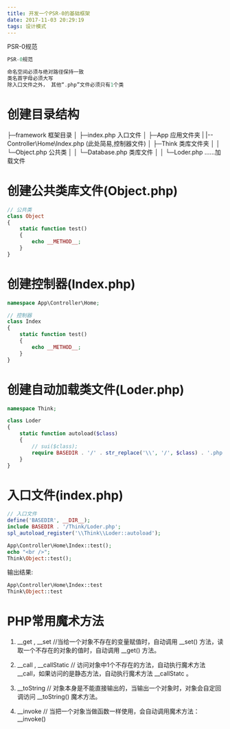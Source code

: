 ```yaml
---
title: 开发一个PSR-0的基础框架
date: 2017-11-03 20:29:19
tags: 设计模式
---
```


PSR-0规范

```c
PSR-0规范

命名空间必须与绝对路径保持一致
类名首字母必须大写
除入口文件之外， 其他“.php”文件必须只有1个类
```

# 创建目录结构

├─framework             框架目录
│  ├─index.php          入口文件
│  ├─App                应用文件夹
|  |--Controller\Home\Index.php (此处简易,控制器文件)
│  ├─Think              类库文件夹
│  │  └─Object.php                 公共类
│  │  └─Database.php                类库文件
│  │  └─Loder.php              ......加载文件

# 创建公共类库文件(Object.php)

```php
// 公共类
class Object
{
    static function test()
    {
        echo __METHOD__;
    }
}
```

# 创建控制器(Index.php)

```php
namespace App\Controller\Home;

// 控制器
class Index
{
    static function test()
    {
        echo __METHOD__;
    }
}
```

# 创建自动加载类文件(Loder.php)
```php
namespace Think;

class Loder
{
    static function autoload($class)
    {
        // sui($class);
        require BASEDIR . '/' . str_replace('\\', '/', $class) . '.php';
    }
}
```

# 入口文件(index.php)

```php
// 入口文件
define('BASEDIR', __DIR__);
include BASEDIR . '/Think/Loder.php';
spl_autoload_register('\\Think\\Loder::autoload');

App\Controller\Home\Index::test();
echo "<br />";
Think\Object::test();
```

输出结果:
```php
App\Controller\Home\Index::test
Think\Object::test
```

# PHP常用魔术方法

1.  __get , __set //当给一个对象不存在的变量赋值时，自动调用 __set() 方法，读取一个不存在的对象的值时，自动调用 __get() 方法。

2. 	__call , __callStatic // 访问对象中1个不存在的方法，自动执行魔术方法 __call，如果访问的是静态方法，自动执行魔术方法 __callStatc 。

3.	__toString // 对象本身是不能直接输出的，当输出一个对象时，对象会自定回调访问 __toString() 魔术方法。
4.	__invoke // 当把一个对象当做函数一样使用，会自动调用魔术方法：__invoke()


